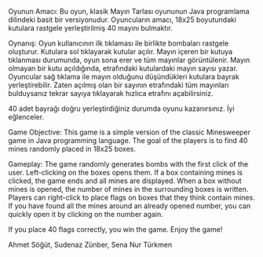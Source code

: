 Oyunun Amacı: Bu oyun, klasik Mayın Tarlası oyununun Java programlama dilindeki basit bir versiyonudur. Oyuncuların amacı, 18x25 boyutundaki kutulara rastgele yerleştirilmiş 40 mayını bulmaktır.

Oynanış: Oyun kullanıcının ilk tıklaması ile birlikte bombaları rastgele oluşturur. Kutulara sol tıklayarak kutular açılır. Mayın içeren bir kutuya tıklanması durumunda, oyun sona erer ve tüm mayınlar görüntülenir. Mayın olmayan bir kutu açıldığında, etrafındaki kutulardaki mayın sayısı yazar. Oyuncular sağ tıklama ile mayın olduğunu düşündükleri kutulara bayrak yerleştirebilir. Zaten açılmış olan bir sayının etrafındaki tüm mayınları bulduysanız tekrar sayıya tıklayarak hızlıca etrafını açabilirsiniz.

40 adet bayrağı doğru yerleştirdiğiniz durumda oyunu kazanırsınız. İyi eğlenceler.

Game Objective: This game is a simple version of the classic Minesweeper game in Java programming language. The goal of the players is to find 40 mines randomly placed in 18x25 boxes.

Gameplay: The game randomly generates bombs with the first click of the user. Left-clicking on the boxes opens them. If a box containing mines is clicked, the game ends and all mines are displayed. When a box without mines is opened, the number of mines in the surrounding boxes is written. Players can right-click to place flags on boxes that they think contain mines. If you have found all the mines around an already opened number, you can quickly open it by clicking on the number again.

If you place 40 flags correctly, you win the game. Enjoy the game!

Ahmet Söğüt, Sudenaz Zünber, Sena Nur Türkmen
